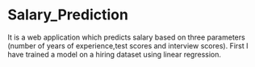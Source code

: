 # Salary_Prediction
It is a web application which predicts salary based on three parameters (number of years of experience,test scores and interview scores). First I have trained a model on a hiring dataset using linear regression.
